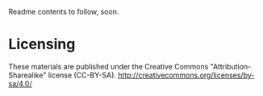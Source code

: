 Readme contents to follow, soon.

# Licensing
These materials are published under the Creative Commons "Attribution-Sharealike" license (CC-BY-SA). <http://creativecommons.org/licenses/by-sa/4.0/>